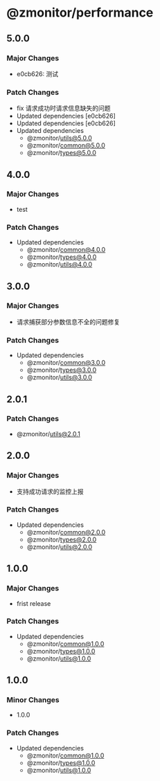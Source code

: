 # @zmonitor/performance

## 5.0.0

### Major Changes

- e0cb626: 测试

### Patch Changes

- fix 请求成功时请求信息缺失的问题
- Updated dependencies [e0cb626]
- Updated dependencies [e0cb626]
- Updated dependencies
  - @zmonitor/utils@5.0.0
  - @zmonitor/common@5.0.0
  - @zmonitor/types@5.0.0

## 4.0.0

### Major Changes

- test

### Patch Changes

- Updated dependencies
  - @zmonitor/common@4.0.0
  - @zmonitor/types@4.0.0
  - @zmonitor/utils@4.0.0

## 3.0.0

### Major Changes

- 请求捕获部分参数信息不全的问题修复

### Patch Changes

- Updated dependencies
  - @zmonitor/common@3.0.0
  - @zmonitor/types@3.0.0
  - @zmonitor/utils@3.0.0

## 2.0.1

### Patch Changes

- @zmonitor/utils@2.0.1

## 2.0.0

### Major Changes

- 支持成功请求的监控上报

### Patch Changes

- Updated dependencies
  - @zmonitor/common@2.0.0
  - @zmonitor/types@2.0.0
  - @zmonitor/utils@2.0.0

## 1.0.0

### Major Changes

- frist release

### Patch Changes

- Updated dependencies
  - @zmonitor/common@1.0.0
  - @zmonitor/types@1.0.0
  - @zmonitor/utils@1.0.0

## 1.0.0

### Minor Changes

- 1.0.0

### Patch Changes

- Updated dependencies
  - @zmonitor/common@1.0.0
  - @zmonitor/types@1.0.0
  - @zmonitor/utils@1.0.0
